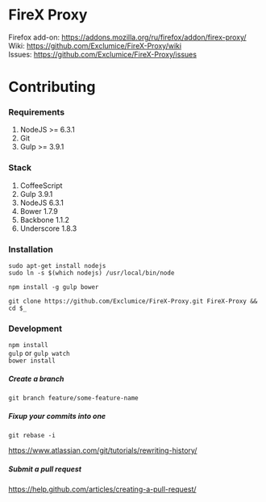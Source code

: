 # FireX Proxy

Firefox add-on: https://addons.mozilla.org/ru/firefox/addon/firex-proxy/  
Wiki: https://github.com/Exclumice/FireX-Proxy/wiki  
Issues: https://github.com/Exclumice/FireX-Proxy/issues

# Contributing

### Requirements

1. NodeJS >= 6.3.1
2. Git
3. Gulp >= 3.9.1

### Stack

1. CoffeeScript
2. Gulp 3.9.1
3. NodeJS 6.3.1
4. Bower 1.7.9
5. Backbone 1.1.2
6. Underscore 1.8.3

### Installation

`sudo apt-get install nodejs`  
`sudo ln -s $(which nodejs) /usr/local/bin/node`

`npm install -g gulp bower`

`git clone https://github.com/Exclumice/FireX-Proxy.git FireX-Proxy && cd $_`

### Development

`npm install`  
`gulp` or `gulp watch`  
`bower install`

##### Create a branch
`git branch feature/some-feature-name`
##### Fixup your commits into one
`git rebase -i`

https://www.atlassian.com/git/tutorials/rewriting-history/

##### Submit a pull request

https://help.github.com/articles/creating-a-pull-request/